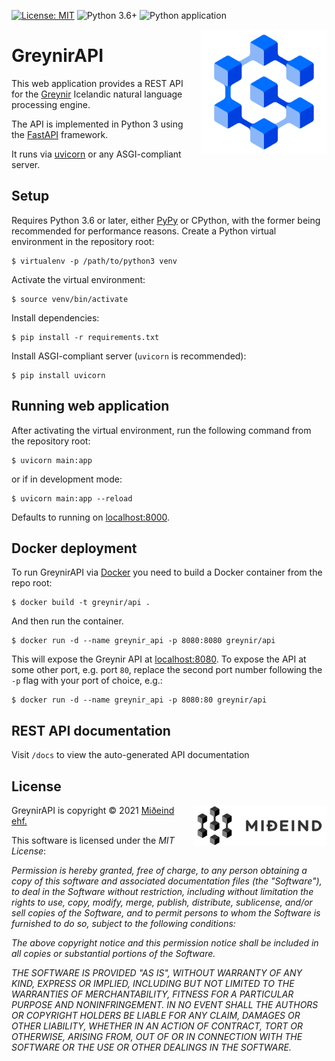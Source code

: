 [![License: MIT](https://img.shields.io/badge/License-MIT-yellow.svg)](https://opensource.org/licenses/MIT)
![Python 3.6+](https://img.shields.io/badge/python-3.6-blue.svg)
![Python application](https://github.com/mideind/GreynirAPI/workflows/Python%20application/badge.svg)

<img src="static/logo.png" alt="Greynir" width="200" height="200" align="right" style="margin-left:20px; margin-bottom: 20px;">

# GreynirAPI

This web application provides a REST API for the [Greynir](https://github.com/mideind/GreynirPackage)
Icelandic natural language processing engine.

The API is implemented in Python 3 using the [FastAPI](https://fastapi.tiangolo.com/) framework.

It runs via [uvicorn](https://www.uvicorn.org/) or any ASGI-compliant server.

## Setup

Requires Python 3.6 or later, either [PyPy](https://pypi.org/) or CPython, with the former being
recommended for performance reasons. Create a Python virtual environment in the repository root:

```
$ virtualenv -p /path/to/python3 venv
```

Activate the virtual environment:

```
$ source venv/bin/activate
```

Install dependencies:

```
$ pip install -r requirements.txt
```

Install ASGI-compliant server (`uvicorn` is recommended):

```
$ pip install uvicorn
```

## Running web application

After activating the virtual environment, run the following command from the repository root:

```
$ uvicorn main:app
```

or if in development mode:

```
$ uvicorn main:app --reload
```

Defaults to running on [localhost:8000](http://localhost:8000).

## Docker deployment

To run GreynirAPI via [Docker](https://www.docker.com/) you need to build a Docker container from
the repo root:

```
$ docker build -t greynir/api .
```

And then run the container.

```
$ docker run -d --name greynir_api -p 8080:8080 greynir/api
```

This will expose the Greynir API at [localhost:8080](http://localhost:8080). To expose the API at
some other port, e.g. port `80`, replace the second port number following the `-p` flag with your
port of choice, e.g.:


```
$ docker run -d --name greynir_api -p 8080:80 greynir/api
```

## REST API documentation

Visit `/docs` to view the auto-generated API documentation

## License

<a href="https://mideind.is"><img src="static/mideind_logo.png" alt="Miðeind ehf." width="214" height="66" align="right" style="margin-left:20px; margin-bottom: 20px;"></a>

GreynirAPI is copyright © 2021 [Miðeind ehf.](https://mideind.is)

This software is licensed under the *MIT License*:

   *Permission is hereby granted, free of charge, to any person
   obtaining a copy of this software and associated documentation
   files (the "Software"), to deal in the Software without restriction,
   including without limitation the rights to use, copy, modify, merge,
   publish, distribute, sublicense, and/or sell copies of the Software,
   and to permit persons to whom the Software is furnished to do so,
   subject to the following conditions:*

   *The above copyright notice and this permission notice shall be
   included in all copies or substantial portions of the Software.*

   *THE SOFTWARE IS PROVIDED "AS IS", WITHOUT WARRANTY OF ANY KIND,
   EXPRESS OR IMPLIED, INCLUDING BUT NOT LIMITED TO THE WARRANTIES OF
   MERCHANTABILITY, FITNESS FOR A PARTICULAR PURPOSE AND NONINFRINGEMENT.
   IN NO EVENT SHALL THE AUTHORS OR COPYRIGHT HOLDERS BE LIABLE FOR ANY
   CLAIM, DAMAGES OR OTHER LIABILITY, WHETHER IN AN ACTION OF CONTRACT,
   TORT OR OTHERWISE, ARISING FROM, OUT OF OR IN CONNECTION WITH THE
   SOFTWARE OR THE USE OR OTHER DEALINGS IN THE SOFTWARE.*

